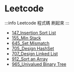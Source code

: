 # Leetcode
:::info
Leetcode 程式碼 刷起來
:::

* [147_Insertion Sort List](https://github.com/Yuni-wih/DSA-learning/blob/master/Leetcode/147_Insertion%20Sort%20List_06170244.py)
* [155_Min Stack](https://github.com/Yuni-wih/DSA-learning/blob/master/Leetcode/155_Min%20Stack_06170244.py)
* [645_Set Mismatch](https://github.com/Yuni-wih/DSA-learning/blob/master/Leetcode/645_Set%20Mismatch_06170244.py)
* [705_Design HashSet](https://github.com/Yuni-wih/DSA-learning/blob/master/Leetcode/705_Design%20HashSet_06170244.py)
* [707_Design Linked List](https://github.com/Yuni-wih/DSA-learning/blob/master/Leetcode/707_Design%20Linked%20List_06170244.py)
* [912_Sort an Array](https://github.com/Yuni-wih/DSA-learning/blob/master/Leetcode/912_Sort%20an%20Array_06170244.py)
* [965_Univalued Binary Tree](https://github.com/Yuni-wih/DSA-learning/blob/master/Leetcode/965_Univalued%20Binary%20Tree_06170244.py)
